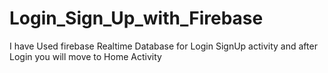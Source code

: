 # Login_Sign_Up_with_Firebase
I have Used firebase Realtime Database for Login SignUp activity and after Login you will move to Home Activity
